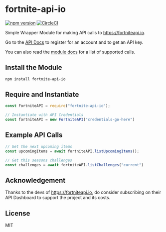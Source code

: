# fortnite-api-io 

[![npm version](https://flat.badgen.net/npm/v/fortnite-api-io)](https://www.npmjs.com/package/fortnite-api-io)
[![CircleCI](https://circleci.com/gh/circleci/circleci-docs/tree/teesloane-patch-5.svg?style=shield)](https://app.circleci.com/github/benhawley7/fortnite-api-io/pipelines)

Simple Wrapper Module for making API calls to https://fortniteapi.io.

Go to the [API Docs](https://fortniteapi.io/) to register for an account and to get an API key.

You can also read the [module docs](https://github.com/benhawley7/fortnite-api-io/wiki) for a list of supported calls.

## Install the Module
```bash
npm install fortnite-api-io
```

## Require and Instantiate
```js
const FortniteAPI = require("fortnite-api-io");

// Instantiate with API Credentials
const fortniteAPI = new FortniteAPI("credentials-go-here")
```

## Example API Calls
```js
// Get the next upcoming items
const upcomingItems = await fortniteAPI.listUpcomingItems();

// Get this seasons challenges
const challenges = await fortniteAPI.listChallenges("current")
```

## Acknowledgement
Thanks to the devs of https://fortniteapi.io, do consider subscribing on their API Dashboard to support the project and its costs.

## License 
MIT